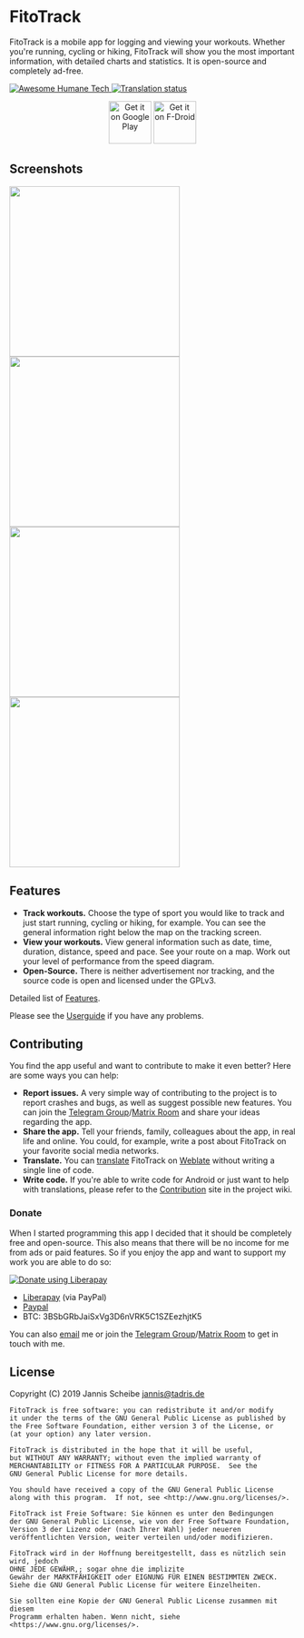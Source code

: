 # FitoTrack

FitoTrack is a mobile app for logging and viewing your workouts. Whether you're running, cycling or hiking, FitoTrack will show you the most important information, with detailed charts and statistics. It is open-source and completely ad-free.

<p>

  <a href="https://github.com/humanetech-community/awesome-humane-tech">
    <img src="https://raw.githubusercontent.com/humanetech-community/awesome-humane-tech/main/humane-tech-badge.svg?sanitize=true" alt="Awesome Humane Tech" />
  </a>

  <a href="https://hosted.weblate.org/engage/fitotrack/">
    <img src="https://hosted.weblate.org/widgets/fitotrack/-/android/svg-badge.svg" alt="Translation status" />
  </a>

</p>

<p align="center">
  <a href="https://play.google.com/store/apps/details?id=de.tadris.fitness"><img alt="Get it on Google Play" src="https://codeberg.org/jannis/FitoTrack/raw/branch/master/doc/badge-google-play.png" height="75"/></a>
  <a href="https://f-droid.org/packages/de.tadris.fitness"><img src="https://fdroid.gitlab.io/artwork/badge/get-it-on.png" alt="Get it on F-Droid" height="75"></a>
</p>

## Screenshots

<img src="https://codeberg.org/jannis/FitoTrack/raw/branch/master/doc/screenshots/screenshot1.png" width="300"/>
<img src="https://codeberg.org/jannis/FitoTrack/raw/branch/master/doc/screenshots/screenshot2.png" width="300"/>
<img src="https://codeberg.org/jannis/FitoTrack/raw/branch/master/doc/screenshots/screenshot3.png" width="300"/>
<img src="https://codeberg.org/jannis/FitoTrack/raw/branch/master/doc/screenshots/screenshot4.png" width="300"/>

## Features

- **Track workouts.** Choose the type of sport you would like to track and just start running, cycling or hiking, for example. You can see the general information right below the map on the tracking screen.
- **View your workouts.** View general information such as date, time, duration, distance, speed and pace. See your route on a map. Work out your level of performance from the speed diagram.
- **Open-Source.** There is neither advertisement nor tracking, and the source code is open and licensed under the GPLv3.

Detailed list of [Features](https://codeberg.org/jannis/FitoTrack/wiki/Features).

Please see the [Userguide](https://codeberg.org/jannis/FitoTrack/wiki/How-to-use) if you have any problems.

## Contributing

You find the app useful and want to contribute to make it even better? Here are some ways you can help:

* **Report issues.** A very simple way of contributing to the project is to report crashes and bugs, as well as suggest possible new features. You can join the [Telegram Group](https://t.me/fitotrack)/[Matrix Room](https://matrix.to/#/#fitotrack:matrix.org?via=matrix.org) and share your ideas regarding the app.
* **Share the app.** Tell your friends, family, colleagues about the app, in real life and online. You could, for example, write a post about FitoTrack on your favorite social media networks.
* **Translate.** You can [translate](https://codeberg.org/jannis/FitoTrack/wiki/Translation) FitoTrack on [Weblate](https://hosted.weblate.org/engage/fitotrack/) without writing a single line of code.
* **Write code.** If you're able to write code for Android or just want to help with translations, please refer to the [Contribution](https://codeberg.org/jannis/FitoTrack/wiki/Contributing) site in the project wiki.

### Donate

When I started programming this app I decided that it should be completely free and open-source. This also means that there will be no income for me from ads or paid features. So if you enjoy the app and want to support my work you are able to do so:

<a href="https://liberapay.com/jannis/donate">
    <img alt="Donate using Liberapay" src="https://liberapay.com/assets/widgets/donate.svg">
  </a>

* [Liberapay](https://liberapay.com/jannis/donate) (via PayPal)
* [Paypal](https://www.paypal.com/donate/?hosted_button_id=TACE5TRSC29WE)
* BTC: 3BSbGRbJaiSxVg3D6nVRK5C1SZEezhjtK5

You can also [email](mailto:jannis@tadris.de) me or join the [Telegram Group](https://t.me/fitotrack)/[Matrix Room](https://matrix.to/#/#fitotrack:matrix.org?via=matrix.org) to get in touch with me.

## License

Copyright (C) 2019 Jannis Scheibe <jannis@tadris.de>

	FitoTrack is free software: you can redistribute it and/or modify
    it under the terms of the GNU General Public License as published by
    the Free Software Foundation, either version 3 of the License, or
    (at your option) any later version.

    FitoTrack is distributed in the hope that it will be useful,
    but WITHOUT ANY WARRANTY; without even the implied warranty of
    MERCHANTABILITY or FITNESS FOR A PARTICULAR PURPOSE.  See the
    GNU General Public License for more details.

    You should have received a copy of the GNU General Public License
    along with this program.  If not, see <http://www.gnu.org/licenses/>.

    FitoTrack ist Freie Software: Sie können es unter den Bedingungen
    der GNU General Public License, wie von der Free Software Foundation,
    Version 3 der Lizenz oder (nach Ihrer Wahl) jeder neueren
    veröffentlichten Version, weiter verteilen und/oder modifizieren.

    FitoTrack wird in der Hoffnung bereitgestellt, dass es nützlich sein wird, jedoch
    OHNE JEDE GEWÄHR,; sogar ohne die implizite
    Gewähr der MARKTFÄHIGKEIT oder EIGNUNG FÜR EINEN BESTIMMTEN ZWECK.
    Siehe die GNU General Public License für weitere Einzelheiten.

    Sie sollten eine Kopie der GNU General Public License zusammen mit diesem
    Programm erhalten haben. Wenn nicht, siehe <https://www.gnu.org/licenses/>.